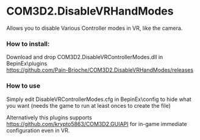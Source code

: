 # COM3D2.DisableVRHandModes
Allows you to disable Various Controller modes in VR, like the camera.

### How to install:
Download and drop COM3D2.DisableVRControllerModes.dll in BepinEx\plugins\
https://github.com/Pain-Brioche/COM3D2.DisableVRHandModes/releases

### How to use
Simply edit DisableVRControllerModes.cfg in BepinEx\config to hide what you want
(needs the game to run at least onces to create the file)

Alternatively this plugins supports
https://github.com/krypto5863/COM3D2.GUIAPI
for in-game immediate configuration even in VR.
